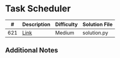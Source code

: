 # Task Scheduler
|#|Description|Difficulty|Solution File|
|-|-|-|-|
|621|[Link](https://leetcode.com/problems/task-scheduler/)|Medium|solution.py|

## Additional Notes

